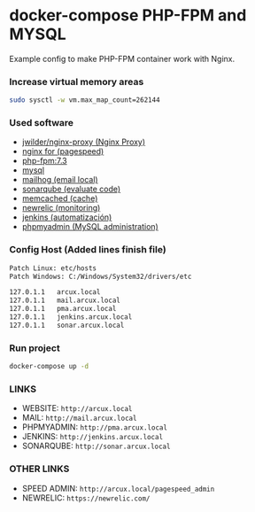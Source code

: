 # docker-compose PHP-FPM and MYSQL

Example config to make PHP-FPM container work with Nginx.

### Increase virtual memory areas

```bash
sudo sysctl -w vm.max_map_count=262144
```

### Used software

- [jwilder/nginx-proxy (Nginx Proxy)](https://hub.docker.com/r/jwilder/nginx-proxy)
- [nginx for (pagespeed)](https://hub.docker.com/r/crunchgeek/nginx-pagespeed)
- [php-fpm:7.3](https://hub.docker.com/r/crunchgeek/php-fpm)
- [mysql](https://hub.docker.com/_/mysql)
- [mailhog (email local)](https://hub.docker.com/r/mailhog/mailhog)
- [sonarqube (evaluate code)](https://hub.docker.com/_/sonarqube)
- [memcached (cache)](https://hub.docker.com/_/memcached)
- [newrelic (monitoring)](https://hub.docker.com/r/newrelic/infrastructure)
- [jenkins (automatización)](https://hub.docker.com/_/jenkins)
- [phpmyadmin (MySQL administration)](https://hub.docker.com/_/phpmyadmin)

### Config Host (Added lines finish file)
```bash
Patch Linux: etc/hosts
Patch Windows: C:/Windows/System32/drivers/etc

127.0.1.1	arcux.local
127.0.1.1	mail.arcux.local
127.0.1.1	pma.arcux.local
127.0.1.1	jenkins.arcux.local
127.0.1.1	sonar.arcux.local
```

### Run project
```bash
docker-compose up -d
```

### LINKS

- WEBSITE: `http://arcux.local`
- MAIL: `http://mail.arcux.local`
- PHPMYADMIN: `http://pma.arcux.local`
- JENKINS: `http://jenkins.arcux.local`
- SONARQUBE: `http://sonar.arcux.local`

### OTHER LINKS

- SPEED ADMIN: `http://arcux.local/pagespeed_admin`
- NEWRELIC: `https://newrelic.com/`
